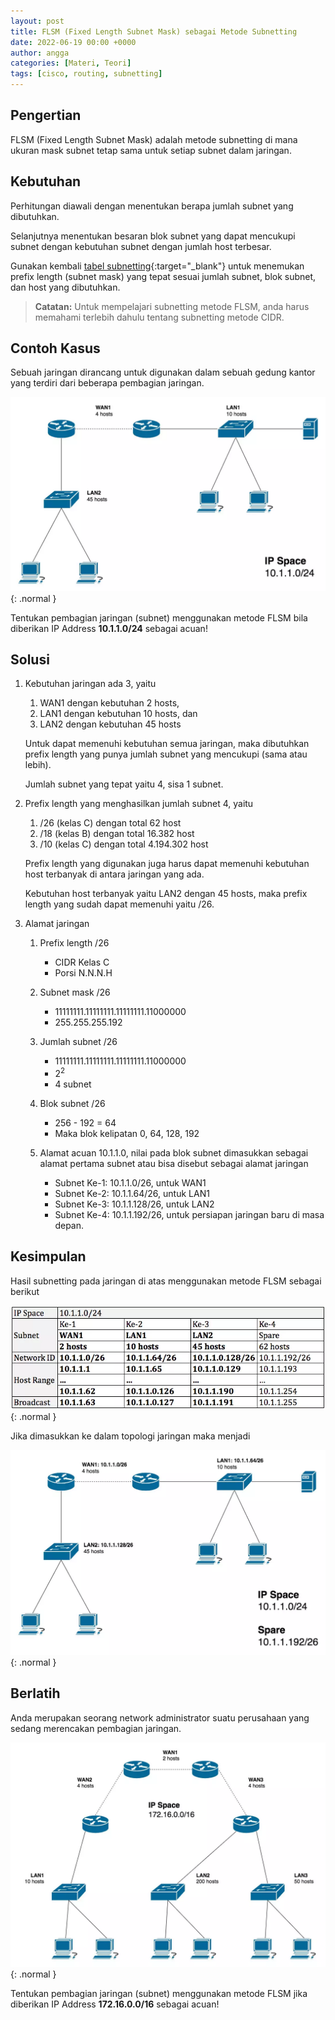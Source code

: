 ```yaml
---
layout: post
title: FLSM (Fixed Length Subnet Mask) sebagai Metode Subnetting
date: 2022-06-19 00:00 +0000
author: angga
categories: [Materi, Teori]
tags: [cisco, routing, subnetting]
---
```


## Pengertian

FLSM (Fixed Length Subnet Mask) adalah metode subnetting di mana ukuran mask subnet tetap sama untuk setiap subnet dalam jaringan.

## Kebutuhan

Perhitungan diawali dengan menentukan berapa jumlah subnet yang dibutuhkan.

Selanjutnya menentukan besaran blok subnet yang dapat mencukupi subnet dengan kebutuhan subnet dengan jumlah host terbesar.

Gunakan kembali [tabel subnetting](/posts/pembagian-alamat-pada-jaringan-komputer-subnetting/#tabel-subnetting){:target="\_blank"} untuk menemukan prefix length (subnet mask) yang tepat sesuai jumlah subnet, blok subnet, dan host yang dibutuhkan.

> **Catatan:**
> Untuk mempelajari subnetting metode FLSM, anda harus memahami terlebih dahulu tentang subnetting metode CIDR.

## Contoh Kasus

Sebuah jaringan dirancang untuk digunakan dalam sebuah gedung kantor yang terdiri dari beberapa pembagian jaringan.

![](/assets/img/2022-06-19-flsm-fixed-length-subnet-mask-sebagai-metode-subnetting/01.png){: .normal }

Tentukan pembagian jaringan (subnet) menggunakan metode FLSM bila diberikan IP Address **10.1.1.0/24** sebagai acuan!

## Solusi

1. Kebutuhan jaringan ada 3, yaitu

   1. WAN1 dengan kebutuhan 2 hosts,
   1. LAN1 dengan kebutuhan 10 hosts, dan
   1. LAN2 dengan kebutuhan 45 hosts

   Untuk dapat memenuhi kebutuhan semua jaringan, maka dibutuhkan prefix length yang punya jumlah subnet yang mencukupi (sama atau lebih).

   Jumlah subnet yang tepat yaitu 4, sisa 1 subnet.

1. Prefix length yang menghasilkan jumlah subnet 4, yaitu

   1. /26 (kelas C) dengan total 62 host
   1. /18 (kelas B) dengan total 16.382 host
   1. /10 (kelas C) dengan total 4.194.302 host

   Prefix length yang digunakan juga harus dapat memenuhi kebutuhan host terbanyak di antara jaringan yang ada.

   Kebutuhan host terbanyak yaitu LAN2 dengan 45 hosts, maka prefix length yang sudah dapat memenuhi yaitu /26.

1. Alamat jaringan

   1. Prefix length /26

      - CIDR Kelas C
      - Porsi N.N.N.H

   1. Subnet mask /26

      - 11111111.11111111.11111111.11000000
      - 255.255.255.192

   1. Jumlah subnet /26

      - 11111111.11111111.11111111.11000000
      - 2<sup>2</sup>
      - 4 subnet

   1. Blok subnet /26

      - 256 - 192 = 64
      - Maka blok kelipatan 0, 64, 128, 192

   1. Alamat acuan 10.1.1.0, nilai pada blok subnet dimasukkan sebagai alamat pertama subnet atau bisa disebut sebagai alamat jaringan

      - Subnet Ke-1: 10.1.1.0/26, untuk WAN1
      - Subnet Ke-2: 10.1.1.64/26, untuk LAN1
      - Subnet Ke-3: 10.1.1.128/26, untuk LAN2
      - Subnet Ke-4: 10.1.1.192/26, untuk persiapan jaringan baru di masa depan.

## Kesimpulan

Hasil subnetting pada jaringan di atas menggunakan metode FLSM sebagai berikut

![](/assets/img/2022-06-19-flsm-fixed-length-subnet-mask-sebagai-metode-subnetting/02.png){: .normal }

Jika dimasukkan ke dalam topologi jaringan maka menjadi

![](/assets/img/2022-06-19-flsm-fixed-length-subnet-mask-sebagai-metode-subnetting/03.png){: .normal }

## Berlatih

Anda merupakan seorang network administrator suatu perusahaan yang sedang merencakan pembagian jaringan.

![](/assets/img/2022-06-19-flsm-fixed-length-subnet-mask-sebagai-metode-subnetting/04.png){: .normal }

Tentukan pembagian jaringan (subnet) menggunakan metode FLSM jika diberikan IP Address **172.16.0.0/16** sebagai acuan!
